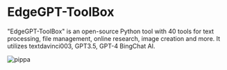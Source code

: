 # EdgeGPT-ToolBox
"EdgeGPT-ToolBox" is an open-source Python tool with 40 tools for text processing, file management, online research, image creation and more. It utilizes textdavinci003, GPT3.5, GPT-4 BingChat AI.






![pippa](https://user-images.githubusercontent.com/100368940/233132635-bc54f34e-0abe-4115-a529-a04f1f01581b.gif)
